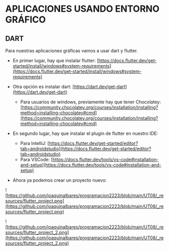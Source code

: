 # APLICACIONES USANDO ENTORNO GRÁFICO
## DART
Para nuestras aplicaciones gráficas vamos a usar dart y flutter.

- En primer lugar, hay que instalar flutter:
  [https://docs.flutter.dev/get-started/install/windows#system-requirements](https://docs.flutter.dev/get-started/install/windows#system-requirements)


- Otra opción es instalar dart:
  [https://dart.dev/get-dart](https://dart.dev/get-dart)

  - Para usuarios de windows, previamente hay que tener Chocolatey:
    [https://community.chocolatey.org/courses/installation/installing?method=installing-chocolatey#cmd](https://community.chocolatey.org/courses/installation/installing?method=installing-chocolatey#cmd)

- En segundo lugar, hay que instalar el plugin de flutter en nuestro IDE:
  - Para IntelliJ: [https://docs.flutter.dev/get-started/editor?tab=androidstudio](https://docs.flutter.dev/get-started/editor?tab=androidstudio)
  - Para VSCode: [https://docs.flutter.dev/tools/vs-code#installation-and-setup](https://docs.flutter.dev/tools/vs-code#installation-and-setup)

- Ahora ya podemos crear un proyecto nuevo:

![https://github.com/joaquinalbares/programacion2223/blob/main/UT08/_resources/flutter_project.png](https://github.com/joaquinalbares/programacion2223/blob/main/UT08/_resources/flutter_project.png)

![https://github.com/joaquinalbares/programacion2223/blob/main/UT08/_resources/flutter_project_2.png](https://github.com/joaquinalbares/programacion2223/blob/main/UT08/_resources/flutter_project_2.png)

